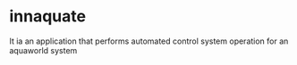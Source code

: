# innaquate
It ia an application that performs automated control system operation for an aquaworld system
